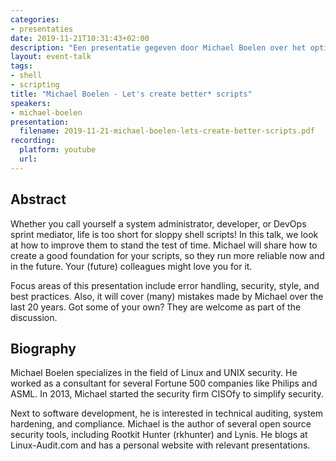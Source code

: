 ```yaml
---
categories:
- presentaties
date: 2019-11-21T10:31:43+02:00
description: "Een presentatie gegeven door Michael Boelen over het optimaliseren van shellscripts en tips om ze veiliger en betrouwbaarder te maken."
layout: event-talk
tags:
- shell
- scripting
title: "Michael Boelen - Let's create better* scripts"
speakers:
- michael-boelen
presentation:
  filename: 2019-11-21-michael-boelen-lets-create-better-scripts.pdf
recording:
  platform: youtube
  url:
---
```


## Abstract

Whether you call yourself a system administrator, developer, or DevOps sprint mediator, life is too short for sloppy shell scripts! In this talk, we look at how to improve them to stand the test of time. Michael will share how to create a good foundation for your scripts, so they run more reliable now and in the future. Your (future) colleagues might love you for it.

Focus areas of this presentation include error handling, security, style, and best practices. Also, it will cover (many) mistakes made by Michael over the last 20 years. Got some of your own? They are welcome as part of the discussion.

## Biography

Michael Boelen specializes in the field of Linux and UNIX security. He worked as a consultant for several Fortune 500 companies like Philips and ASML. In 2013, Michael started the security firm CISOfy to simplify security.

Next to software development, he is interested in technical auditing, system hardening, and compliance. Michael is the author of several open source security tools, including Rootkit Hunter (rkhunter) and Lynis. He blogs at Linux-Audit.com and has a personal website with relevant presentations.
